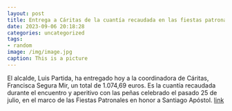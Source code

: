 ```yaml
---
layout: post
title: Entrega a Cáritas de la cuantía recaudada en las fiestas patronales
date: 2023-09-06 20:18:28
categories: uncategorized
tags:
- random
image: /img/image.jpg
caption: This is a picture
---
```

El alcalde, Luis Partida, ha entregado hoy a la coordinadora de Cáritas, Francisca Segura Mir, un total de 1.074,69 euros. Es la cuantía recaudada durante el encuentro y aperitivo con las peñas celebrado el pasado 25 de julio, en el marco de las Fiestas Patronales en honor a Santiago Apóstol.  [link](https://www.ayto-villacanada.es/area-social/entrega-a-caritas-de-la-cuantia-recaudada-en-las-fiestas-patronales/)
